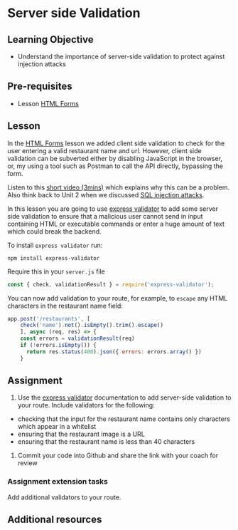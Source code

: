 # Server side Validation

## Learning Objective
* Understand the importance of server-side validation to protect against injection attacks

## Pre-requisites
* Lesson [HTML Forms](/curriculum/Bootcamp/Unit-3-APIs_and_Dynamic_Content/0.3.7_HTML_Forms)

## Lesson
In the [HTML Forms](/curriculum/Bootcamp/Unit-3-APIs_and_Dynamic_Content/0.3.7_HTML_Forms) lesson we added client side validation to check for the user entering a valid restaurant name and url. However, client side validation can be subverted either by disabling JavaScript in the browser, or, my using a tool such as Postman to call the API directly, bypassing the form.

Listen to this [short video (3mins)](https://www.youtube.com/watch?v=vVJ2ukke34s) which explains why this can be a problem. Also think back to Unit 2 when we discussed [SQL injection attacks](https://portswigger.net/web-security/sql-injection). 

In this lesson you are going to use [express validator](https://express-validator.github.io/docs/) to add some server side validation to ensure that a malicious user cannot send in input containing HTML or executable commands or enter a huge amount of text which could break the backend. 

To install `express validator` run:

`npm install express-validator`

Require this in your `server.js` file
```js
const { check, validationResult } = require('express-validator');
```

You can now add validation to your route, for example, to `escape` any HTML characters in the restaurant name field:

```js
app.post('/restaurants', [
    check('name').not().isEmpty().trim().escape()
    ], async (req, res) => {
    const errors = validationResult(req)
    if (!errors.isEmpty()) {
      return res.status(400).json({ errors: errors.array() })
    }
```

## Assignment
1. Use the [express validator](https://github.com/validatorjs/validator.js#validators) documentation to add server-side validation to your route. Include validators for the following:
  * checking that the input for the restaurant name contains only characters which appear in a whitelist
  * ensuring that the restaurant image is a URL
  * ensuring that the restaurant name is less than 40 characters

1. Commit your code into Github and share the link with your coach for review

### Assignment extension tasks
Add additional validators to your route.

## Additional resources
